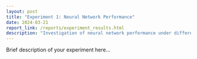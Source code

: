 ```yaml
---
layout: post
title: "Experiment 1: Neural Network Performance"
date: 2024-03-21
report_link: /reports/experiment_results.html
description: "Investigation of neural network performance under different hyperparameters"
---
```


Brief description of your experiment here... 